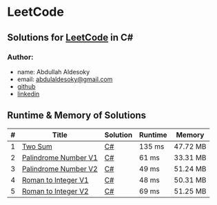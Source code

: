 # LeetCode

## Solutions for [LeetCode](https://leetcode.com/problemset/) in C#

### Author: 
- name: Abdullah Aldesoky
- email: abdulaldesoky@gmail.com
- [github](https://github.com/ab321)
- [linkedin](https://www.linkedin.com/in/abdullah-aldesoky-352419293/)


## Runtime & Memory of Solutions

| # | Title                                                                    | Solution                            | Runtime | Memory   |
|---|--------------------------------------------------------------------------|-------------------------------------|---------|----------|
| 1 | [Two Sum](https://leetcode.com/problems/two-sum/)                        | [C#](./twoSum/Program.cs)           | 135 ms	 | 47.72 MB |
| 2 | [Palindrome Number V1](https://leetcode.com/problems/palindrome-number/) | [C#](./palindromeNumber/Program.cs) | 61 ms	  | 33.31 MB |
| 3 | [Palindrome Number V2](https://leetcode.com/problems/palindrome-number/) | [C#](./palindromeNumber/Program.cs) | 49 ms	  | 51.24 MB |
| 4 | [Roman to Integer V1](https://leetcode.com/problems/roman-to-integer/)   | [C#](./romanToInteger/Program.cs)   | 48 ms	  | 50.31 MB |
| 5 | [Roman to Integer V2](https://leetcode.com/problems/roman-to-integer/)   | [C#](./romanToInteger/Program.cs)   | 69 ms	  | 51.25 MB |


